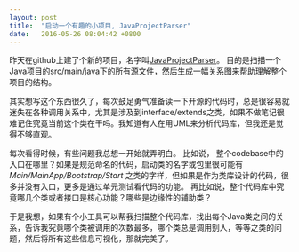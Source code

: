 ```yaml
---
layout: post
title:  "启动一个有趣的小项目, JavaProjectParser"
date:   2016-05-26 08:04:42 +0800
---
```


昨天在github上建了个新的项目，名字叫[JavaProjectParser](https://github.com/yjyqin/JavaProjectParser)。 目的是扫描一个Java项目的src/main/java下的所有源文件，然后生成一幅关系图来帮助理解整个项目的结构。

其实想写这个东西很久了，每次鼓足勇气准备读一下开源的代码时，总是很容易就迷失在各种调用关系中，尤其是涉及到interface/extends之类，如果不做笔记很难记住究竟当前这个类在干吗。我知道有人在用UML来分析代码库，但我还是觉得不够直观。

每次看得时候，有些问题我总想一开始就弄明白。
比如说， 整个codebase中的入口在哪里？如果是规范命名的代码，启动类的名字或包里很可能有 _Main/MainApp/Bootstrap/Start_ 之类的字样，但如果是作为类库设计的代码，很多并没有入口，更多是通过单元测试看代码的功能。
再比如说，整个代码库中究竟哪几个类或者接口是核心功能？哪些是边缘性的辅助类？

于是我想，如果有个小工具可以帮我扫描整个代码库，找出每个Java类之间的关系，告诉我究竟哪个类被调用的次数最多，哪个类总是调用别人，等等之类的问题，然后将所有这些信息可视化，那就完美了。